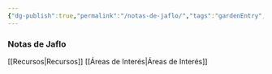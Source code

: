 ```yaml
---
{"dg-publish":true,"permalink":"/notas-de-jaflo/","tags":"gardenEntry","dgHomeLink":true,"dgPassFrontmatter":false}
---
```




### Notas de Jaflo



[[Recursos|Recursos]]
[[Áreas de Interés|Áreas de Interés]]

